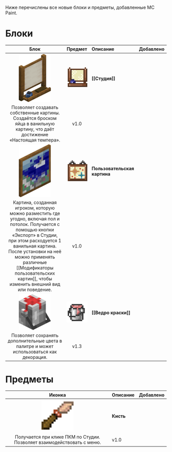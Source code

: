 Ниже перечислены все новые блоки и предметы, добавленные MC Paint.

# Блоки
| Блок | Предмет | Описание | Добавлено |
|:----:|:----:|:----|:---:|
| <img src="https://github.com/Eroxen/MC-Paint-datapack/blob/wiki_assets/mcpaint/blocks/studio.png?raw=true" alt="Студия" width="100"/> | <img src="https://github.com/Eroxen/MC-Paint-datapack/blob/wiki_assets/mcpaint/items/studio.png?raw=true" alt="Студия" width="100"/> | **[[Студия]]**  
Позволяет создавать собственные картины. Создаётся броском яйца в ванильную картину, что даёт достижение «Настоящая темпера». | v1.0 |
| <img src="https://github.com/Eroxen/MC-Paint-datapack/blob/wiki_assets/mcpaint/blocks/custom_painting_filled.png?raw=true" alt="Пользовательская картина" width="100"/> | <img src="https://github.com/Eroxen/MC-Paint-datapack/blob/wiki_assets/mcpaint/items/custom_painting.png?raw=true" alt="Пользовательская картина" width="100"/> | **Пользовательская картина**  
Картина, созданная игроком, которую можно разместить где угодно, включая пол и потолок. Получается с помощью кнопки «Экспорт» в Студии, при этом расходуется 1 ванильная картина. После установки на неё можно применять различные [[Модификаторы пользовательских картин]], чтобы изменить внешний вид или поведение. | v1.0 |
| <img src="https://github.com/Eroxen/MC-Paint-datapack/blob/wiki_assets/mcpaint/blocks/paint_bucket.png?raw=true" alt="Ведро краски" width="100"/> | <img src="https://github.com/Eroxen/MC-Paint-datapack/blob/wiki_assets/mcpaint/items/paint_bucket.png?raw=true" alt="Ведро краски" width="100"/> | **[[Ведро краски]]**  
Позволяет сохранять дополнительные цвета в палитре и может использоваться как декорация. | v1.3 |

# Предметы
| Иконка | Описание | Добавлено |
|:----:|:----|:---:|
| <img src="https://github.com/Eroxen/MC-Paint-datapack/blob/wiki_assets/mcpaint/items/brush.png?raw=true" alt="Кисть" width="100"/> | **Кисть**  
Получается при клике ПКМ по Студии. Позволяет взаимодействовать с меню. | v1.0 |
